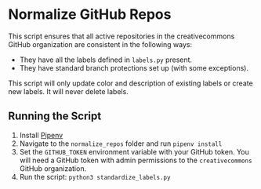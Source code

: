 # Normalize GitHub Repos

This script ensures that all active repositories in the creativecommons GitHub organization are consistent in the following ways:  
* They have all the labels defined in `labels.py` present.
* They have standard branch protections set up (with some exceptions).

This script will only update color and description of existing labels or create new labels. It will never delete labels.

## Running the Script

1. Install [Pipenv](https://pipenv.readthedocs.io/en/latest/)
2. Navigate to the `normalize_repos` folder and run `pipenv install`
3. Set the `GITHUB_TOKEN` environment variable with your GitHub token. You will need a GitHub token with admin permissions to the `creativecommons` GitHub organization.
4. Run the script: `python3 standardize_labels.py`
